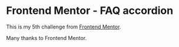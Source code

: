 # Frontend Mentor - FAQ accordion

This is my 5th challenge from [Frontend Mentor](https://www.frontendmentor.io/challenges/faq-accordion-wyfFdeBwBz). 

Many thanks to Frontend Mentor.
